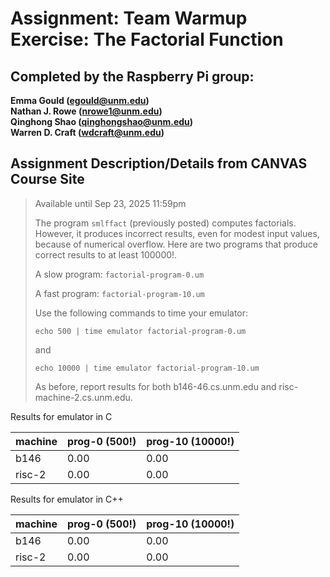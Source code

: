 # Assignment: Team Warmup Exercise: The Factorial Function

## Completed by the Raspberry Pi group:

**Emma Gould (egould@unm.edu)**<br/>
**Nathan J. Rowe (nrowe1@unm.edu)**<br/>
**Qinghong Shao (qinghongshao@unm.edu)**<br/>
**Warren D. Craft (wdcraft@unm.edu)**<br/>

## Assignment Description/Details from CANVAS Course Site

> Available until Sep 23, 2025 11:59pm
> 
> The program `smlffact` (previously posted) computes factorials.
> However, it produces incorrect results, even for modest input values,
> because of numerical overflow. Here are two programs that produce
> correct results to at least 100000!. 
> 
> A slow program: `factorial-program-0.um`
> > 
> A fast program: `factorial-program-10.um`
> 
> Use the following commands to time your emulator:
> 
> `echo 500 | time emulator factorial-program-0.um`
> 
> and
> 
> `echo 10000 | time emulator factorial-program-10.um`
> 
> As before, report results for both b146-46.cs.unm.edu and
> risc-machine-2.cs.unm.edu.
>

Results for emulator in C

| machine     | prog-0 (500!) | prog-10 (10000!) |
| ----------- | ------------  | ---------------- |
| b146        | 0.00          | 0.00             |
| risc-2      | 0.00          | 0.00             |

Results for emulator in C++

| machine     | prog-0 (500!) | prog-10 (10000!) |
| ----------- | ------------  | ---------------- |
| b146        | 0.00          | 0.00             |
| risc-2      | 0.00          | 0.00             |
